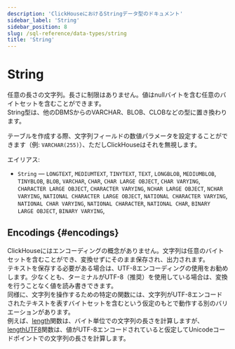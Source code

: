 ```yaml
---
description: 'ClickHouseにおけるStringデータ型のドキュメント'
sidebar_label: 'String'
sidebar_position: 8
slug: /sql-reference/data-types/string
title: 'String'
---
```



# String

任意の長さの文字列。長さに制限はありません。値はnullバイトを含む任意のバイトセットを含むことができます。  
String型は、他のDBMSからのVARCHAR、BLOB、CLOBなどの型に置き換わります。

テーブルを作成する際、文字列フィールドの数値パラメータを設定することができます（例: `VARCHAR(255)`）、ただしClickHouseはそれを無視します。

エイリアス:

- `String` — `LONGTEXT`, `MEDIUMTEXT`, `TINYTEXT`, `TEXT`, `LONGBLOB`, `MEDIUMBLOB`, `TINYBLOB`, `BLOB`, `VARCHAR`, `CHAR`, `CHAR LARGE OBJECT`, `CHAR VARYING`, `CHARACTER LARGE OBJECT`, `CHARACTER VARYING`, `NCHAR LARGE OBJECT`, `NCHAR VARYING`, `NATIONAL CHARACTER LARGE OBJECT`, `NATIONAL CHARACTER VARYING`, `NATIONAL CHAR VARYING`, `NATIONAL CHARACTER`, `NATIONAL CHAR`, `BINARY LARGE OBJECT`, `BINARY VARYING`,

## Encodings {#encodings}

ClickHouseにはエンコーディングの概念がありません。文字列は任意のバイトセットを含むことができ、変換せずにそのまま保存され、出力されます。  
テキストを保存する必要がある場合は、UTF-8エンコーディングの使用をお勧めします。少なくとも、ターミナルがUTF-8（推奨）を使用している場合は、変換を行うことなく値を読み書きできます。  
同様に、文字列を操作するための特定の関数には、文字列がUTF-8エンコードされたテキストを表すバイトセットを含むという仮定のもとで動作する別のバリエーションがあります。  
例えば、[length](../functions/string-functions.md#length)関数は、バイト単位での文字列の長さを計算しますが、[lengthUTF8](../functions/string-functions.md#lengthutf8)関数は、値がUTF-8エンコードされていると仮定してUnicodeコードポイントでの文字列の長さを計算します。
